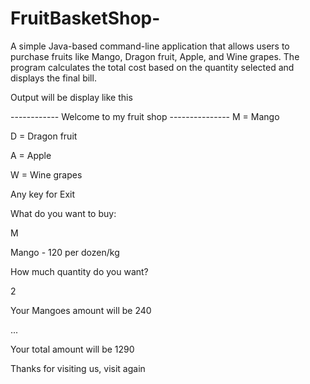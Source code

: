 # FruitBasketShop-
A simple Java-based command-line application that allows users to purchase fruits like Mango, Dragon fruit, Apple, and Wine grapes. The program calculates the total cost based on the quantity selected and displays the final bill.

Output will be display like this

------------ Welcome to my fruit shop ---------------
M = Mango 

D = Dragon fruit 

A = Apple 

W = Wine grapes 

Any key for Exit 

What do you want to buy:

M

Mango - 120 per dozen/kg

How much quantity do you want?

2

Your Mangoes amount will be 240

...

Your total amount will be 1290

Thanks for visiting us, visit again

